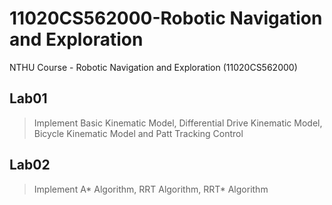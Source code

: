 # 11020CS562000-Robotic Navigation and Exploration
NTHU Course - Robotic Navigation and Exploration (11020CS562000)


## Lab01
  > Implement Basic Kinematic Model, Differential Drive Kinematic Model, Bicycle Kinematic Model and Patt Tracking Control

## Lab02
  > Implement A* Algorithm, RRT Algorithm, RRT* Algorithm
